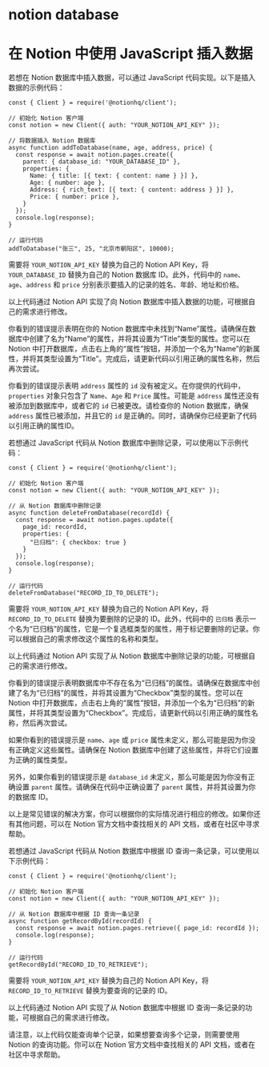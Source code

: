 # notion database

# 在 Notion 中使用 JavaScript 插入数据

若想在 Notion 数据库中插入数据，可以通过 JavaScript 代码实现。以下是插入数据的示例代码：

```
const { Client } = require('@notionhq/client');

// 初始化 Notion 客户端
const notion = new Client({ auth: "YOUR_NOTION_API_KEY" });

// 将数据插入 Notion 数据库
async function addToDatabase(name, age, address, price) {
  const response = await notion.pages.create({
    parent: { database_id: "YOUR_DATABASE_ID" },
    properties: {
      Name: { title: [{ text: { content: name } }] },
      Age: { number: age },
      Address: { rich_text: [{ text: { content: address } }] },
      Price: { number: price },
    }
  });
  console.log(response);
}

// 运行代码
addToDatabase("张三", 25, "北京市朝阳区", 10000);

```

需要将 `YOUR_NOTION_API_KEY` 替换为自己的 Notion API Key，将 `YOUR_DATABASE_ID` 替换为自己的 Notion 数据库 ID。此外，代码中的 `name`、`age`、`address` 和 `price` 分别表示要插入的记录的姓名、年龄、地址和价格。

以上代码通过 Notion API 实现了向 Notion 数据库中插入数据的功能，可根据自己的需求进行修改。

你看到的错误提示表明在你的 Notion 数据库中未找到“Name”属性。请确保在数据库中创建了名为“Name”的属性，并将其设置为“Title”类型的属性。您可以在 Notion 中打开数据库，点击右上角的“属性”按钮，并添加一个名为“Name”的新属性，并将其类型设置为“Title”。完成后，请更新代码以引用正确的属性名称，然后再次尝试。

你看到的错误提示表明 `address` 属性的 `id` 没有被定义。在你提供的代码中，`properties` 对象只包含了 `Name`、`Age` 和 `Price` 属性。可能是 `address` 属性还没有被添加到数据库中，或者它的 `id` 已被更改。请检查你的 Notion 数据库，确保 `address` 属性已被添加，并且它的 `id` 是正确的。同时，请确保你已经更新了代码以引用正确的属性ID。

若想通过 JavaScript 代码从 Notion 数据库中删除记录，可以使用以下示例代码：

```
const { Client } = require('@notionhq/client');

// 初始化 Notion 客户端
const notion = new Client({ auth: "YOUR_NOTION_API_KEY" });

// 从 Notion 数据库中删除记录
async function deleteFromDatabase(recordId) {
  const response = await notion.pages.update({
    page_id: recordId,
    properties: {
      "已归档": { checkbox: true }
    }
  });
  console.log(response);
}

// 运行代码
deleteFromDatabase("RECORD_ID_TO_DELETE");

```

需要将 `YOUR_NOTION_API_KEY` 替换为自己的 Notion API Key，将 `RECORD_ID_TO_DELETE` 替换为要删除的记录的 ID。此外，代码中的 `已归档` 表示一个名为“已归档”的属性，它是一个复选框类型的属性，用于标记要删除的记录。你可以根据自己的需求修改这个属性的名称和类型。

以上代码通过 Notion API 实现了从 Notion 数据库中删除记录的功能，可根据自己的需求进行修改。

你看到的错误提示表明数据库中不存在名为“已归档”的属性。请确保在数据库中创建了名为“已归档”的属性，并将其设置为“Checkbox”类型的属性。您可以在 Notion 中打开数据库，点击右上角的“属性”按钮，并添加一个名为“已归档”的新属性，并将其类型设置为“Checkbox”。完成后，请更新代码以引用正确的属性名称，然后再次尝试。

如果你看到的错误提示是 `name`、`age` 或 `price` 属性未定义，那么可能是因为你没有正确定义这些属性。请确保在 Notion 数据库中创建了这些属性，并将它们设置为正确的属性类型。

另外，如果你看到的错误提示是 `database_id` 未定义，那么可能是因为你没有正确设置 `parent` 属性。请确保在代码中正确设置了 `parent` 属性，并将其设置为你的数据库 ID。

以上是常见错误的解决方案，你可以根据你的实际情况进行相应的修改。如果你还有其他问题，可以在 Notion 官方文档中查找相关的 API 文档，或者在社区中寻求帮助。

若想通过 JavaScript 代码从 Notion 数据库中根据 ID 查询一条记录，可以使用以下示例代码：

```
const { Client } = require('@notionhq/client');

// 初始化 Notion 客户端
const notion = new Client({ auth: "YOUR_NOTION_API_KEY" });

// 从 Notion 数据库中根据 ID 查询一条记录
async function getRecordById(recordId) {
  const response = await notion.pages.retrieve({ page_id: recordId });
  console.log(response);
}

// 运行代码
getRecordById("RECORD_ID_TO_RETRIEVE");

```

需要将 `YOUR_NOTION_API_KEY` 替换为自己的 Notion API Key，将 `RECORD_ID_TO_RETRIEVE` 替换为要查询的记录的 ID。

以上代码通过 Notion API 实现了从 Notion 数据库中根据 ID 查询一条记录的功能，可根据自己的需求进行修改。

请注意，以上代码仅能查询单个记录，如果想要查询多个记录，则需要使用 Notion 的查询功能。你可以在 Notion 官方文档中查找相关的 API 文档，或者在社区中寻求帮助。